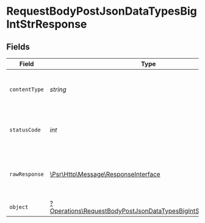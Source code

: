 # RequestBodyPostJsonDataTypesBigIntStrResponse


## Fields

| Field                                                                                                                                         | Type                                                                                                                                          | Required                                                                                                                                      | Description                                                                                                                                   |
| --------------------------------------------------------------------------------------------------------------------------------------------- | --------------------------------------------------------------------------------------------------------------------------------------------- | --------------------------------------------------------------------------------------------------------------------------------------------- | --------------------------------------------------------------------------------------------------------------------------------------------- |
| `contentType`                                                                                                                                 | *string*                                                                                                                                      | :heavy_check_mark:                                                                                                                            | HTTP response content type for this operation                                                                                                 |
| `statusCode`                                                                                                                                  | *int*                                                                                                                                         | :heavy_check_mark:                                                                                                                            | HTTP response status code for this operation                                                                                                  |
| `rawResponse`                                                                                                                                 | [\Psr\Http\Message\ResponseInterface](https://www.php-fig.org/psr/psr-7/#33-psrhttpmessageresponseinterface)                                  | :heavy_check_mark:                                                                                                                            | Raw HTTP response; suitable for custom response parsing                                                                                       |
| `object`                                                                                                                                      | [?Operations\RequestBodyPostJsonDataTypesBigIntStrResponseBody](../../Models/Operations/RequestBodyPostJsonDataTypesBigIntStrResponseBody.md) | :heavy_minus_sign:                                                                                                                            | OK                                                                                                                                            |